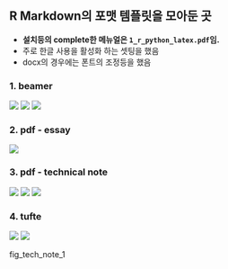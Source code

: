 ## R Markdown의 포맷 템플릿을 모아둔 곳

+ **설치등의 complete한 메뉴얼은 `1_r_python_latex.pdf`임.**
+ 주로 한글 사용을 활성화 하는 셋팅을 했음
+ docx의 경우에는 폰트의 조정등을 했음

### 1. beamer

![](fig/fig_beamer_1.png)
![](fig/fig_beamer_2.png)
![](fig/fig_beamer_3.png)

### 2. pdf - essay

![](fig/fig_essay.png)

### 3. pdf - technical note

![](fig/fig_tech_note_1.png)
![](fig/fig_tech_note_2.png)
![](fig/fig_tech_note_3.png)

### 4. tufte

![](fig/fig_tufte_1.png)
![](fig/fig_tufte_2.png)


fig_tech_note_1


